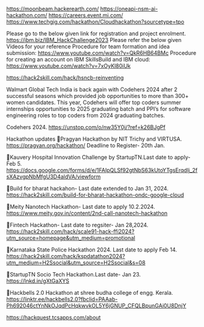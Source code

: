 

https://moonbeam.hackerearth.com/
https://oneapi-nsm-ai-hackathon.com/
https://careers.event.mi.com/
https://www.techgig.com/hackathon/Cloudhackathon?sourcetype=tpo


Please go to the below given link for registration and project enrolment.  
https://ibm.biz/IBM_HackChallenge2023 
Please refer the below given Videos for your reference Procedure for team formation and idea submission: 
https://www.youtube.com/watch?v=QkR6HB64BMc 
Procedure for creating an account on IBM SkillsBuild and IBM cloud: 
https://www.youtube.com/watch?v=7xOyKl80iUk 


https://hack2skill.com/hack/hsncb-reinventing

Walmart Global Tech India is back again with Codehers 2024 after 2 successful seasons which provided job opportunities to more than 300+ women candidates. This year, Codehers will offer top coders summer internships opportunities to 2025 graduating batch and PPI’s for software engineering roles to top coders from 2024 graduating batches.

 
Codehers 2024. https://unstop.com/o/nw35Y0j/?ref=k26BJgPf

Hackathon updates
🔸Pragyan Hackathon by NIT Trichy and VIRTUSA.
https://pragyan.org/hackathon/
Deadline to Register- 20th Jan.

🔸Kauvery Hospital Innovation Challenge by StartupTN.Last date to apply- Feb 5.
https://docs.google.com/forms/d/e/1FAIpQLSf92gtNbS63kUtoYTgsErqdIj_2fsXAzvgpNbMfgU3D4aldVA/viewform

🔸Build for bharat hackahon- Last date extended to Jan 31, 2024.
https://hack2skill.com/build-for-bharat-hackathon-ondc-google-cloud

🔸Meity Nanotech Hackathon- Last date to apply 10.2.2024.
https://www.meity.gov.in/content/2nd-call-nanotech-hackathon

🔸Fintech Hackathon- Last date to regsiter- Jan 28,2024.
https://hack2skill.com/hack/scale91-hack-ffi2024?utm_source=homepage&utm_medium=promotional

🔸Karnataka State Police Hackathon 2024. Last date to apply Feb 14.
https://hack2skill.com/hack/kspdatathon2024?utm_medium=H2Ssocial&utm_source=H2Ssocial&s=08

🔸StartupTN Socio Tech Hackathon.Last date- Jan 23.
https://lnkd.in/gXtGaXYS

🔸Hackbells 2.0 Hackathon at shree budha college of engg. Kerala.
https://linktr.ee/hackbells2.0?fbclid=PAAab-Ph692046ctYnNkOJqdPcHqkwvkOL5Y6jGNUP_CFQLBpunGAi0U8DnjY 

https://hackquest.tcsapps.com/about
